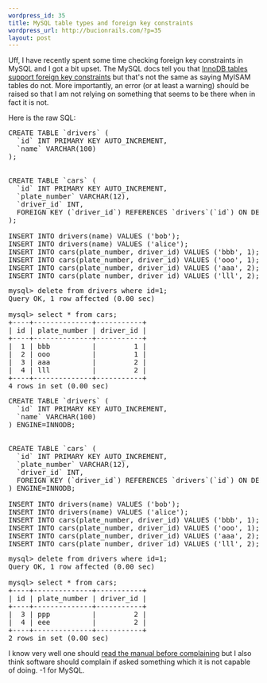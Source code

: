 ```yaml
--- 
wordpress_id: 35
title: MySQL table types and foreign key constraints
wordpress_url: http://bucionrails.com/?p=35
layout: post
---
```

Uff, I have recently spent some time checking foreign key constraints in MySQL and I got a bit upset. The MySQL docs tell you that <a href="http://dev.mysql.com/doc/refman/5.0/en/innodb-foreign-key-constraints.html">InnoDB tables support foreign key constraints</a> but that's not the same as saying MyISAM tables do not. More importantly, an error (or at least a warning) should be raised so that I am not relying on something that seems to be there when in fact it is not.

Here is the raw SQL:

<pre lang="sql">
CREATE TABLE `drivers` (
  `id` INT PRIMARY KEY AUTO_INCREMENT,
  `name` VARCHAR(100)
);


CREATE TABLE `cars` (
  `id` INT PRIMARY KEY AUTO_INCREMENT,
  `plate_number` VARCHAR(12),
  `driver_id` INT,
  FOREIGN KEY (`driver_id`) REFERENCES `drivers`(`id`) ON DELETE CASCADE
);

INSERT INTO drivers(name) VALUES ('bob');
INSERT INTO drivers(name) VALUES ('alice');
INSERT INTO cars(plate_number, driver_id) VALUES ('bbb', 1);
INSERT INTO cars(plate_number, driver_id) VALUES ('ooo', 1);
INSERT INTO cars(plate_number, driver_id) VALUES ('aaa', 2);
INSERT INTO cars(plate_number, driver_id) VALUES ('lll', 2);
</pre>

<pre lang="shell">
mysql> delete from drivers where id=1;
Query OK, 1 row affected (0.00 sec)

mysql> select * from cars;
+----+--------------+-----------+
| id | plate_number | driver_id |
+----+--------------+-----------+
|  1 | bbb          |         1 | 
|  2 | ooo          |         1 | 
|  3 | aaa          |         2 | 
|  4 | lll          |         2 | 
+----+--------------+-----------+
4 rows in set (0.00 sec)
</pre>

<pre lang="sql">
CREATE TABLE `drivers` (
  `id` INT PRIMARY KEY AUTO_INCREMENT,
  `name` VARCHAR(100)
) ENGINE=INNODB;


CREATE TABLE `cars` (
  `id` INT PRIMARY KEY AUTO_INCREMENT,
  `plate_number` VARCHAR(12),
  `driver_id` INT,
  FOREIGN KEY (`driver_id`) REFERENCES `drivers`(`id`) ON DELETE CASCADE
) ENGINE=INNODB;

INSERT INTO drivers(name) VALUES ('bob');
INSERT INTO drivers(name) VALUES ('alice');
INSERT INTO cars(plate_number, driver_id) VALUES ('bbb', 1);
INSERT INTO cars(plate_number, driver_id) VALUES ('ooo', 1);
INSERT INTO cars(plate_number, driver_id) VALUES ('aaa', 2);
INSERT INTO cars(plate_number, driver_id) VALUES ('lll', 2);
</pre>

<pre lang="shell">
mysql> delete from drivers where id=1;
Query OK, 1 row affected (0.00 sec)

mysql> select * from cars;
+----+--------------+-----------+
| id | plate_number | driver_id |
+----+--------------+-----------+
|  3 | ppp          |         2 | 
|  4 | eee          |         2 | 
+----+--------------+-----------+
2 rows in set (0.00 sec)
</pre>

I know very well one should <a href="http://bucionrails.com/2008/10/22/postgresql-pg_hbaconf-authentication/">read the manual before complaining</a> but I also think software should complain if asked something which it is not capable of doing. -1 for MySQL.
